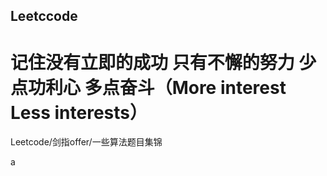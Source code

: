 ## Leetccode
# 记住没有立即的成功 只有不懈的努力 少点功利心 多点奋斗（More interest Less interests） 

Leetcode/剑指offer/一些算法题目集锦

a